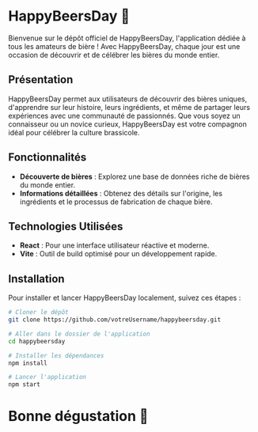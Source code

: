 # HappyBeersDay 🍺

Bienvenue sur le dépôt officiel de HappyBeersDay, l'application dédiée à tous les amateurs de bière ! Avec HappyBeersDay, chaque jour est une occasion de découvrir et de célébrer les bières du monde entier.

## Présentation

HappyBeersDay permet aux utilisateurs de découvrir des bières uniques, d'apprendre sur leur histoire, leurs ingrédients, et même de partager leurs expériences avec une communauté de passionnés. Que vous soyez un connaisseur ou un novice curieux, HappyBeersDay est votre compagnon idéal pour célébrer la culture brassicole.

## Fonctionnalités

- **Découverte de bières** : Explorez une base de données riche de bières du monde entier.
- **Informations détaillées** : Obtenez des détails sur l'origine, les ingrédients et le processus de fabrication de chaque bière.

## Technologies Utilisées

- **React** : Pour une interface utilisateur réactive et moderne.
- **Vite** : Outil de build optimisé pour un développement rapide.

## Installation

Pour installer et lancer HappyBeersDay localement, suivez ces étapes :

```bash
# Cloner le dépôt
git clone https://github.com/votreUsername/happybeersday.git

# Aller dans le dossier de l'application
cd happybeersday

# Installer les dépendances
npm install

# Lancer l'application
npm start

```

# Bonne dégustation 🍺
